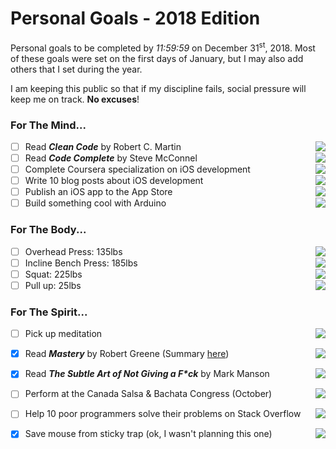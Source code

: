 # Personal Goals - 2018 Edition

Personal goals to be completed by <i>11:59:59</i> on December 31<sup>st</sup>, 2018.
Most of these goals were set on the first days of January, but I may also add others that I set during the year.

I am keeping this public so that if my discipline fails, social pressure will keep me on track. <b>No excuses</b>!

### For The Mind...

- [ ] Read <b><i>Clean Code</i></b> by Robert C. Martin <img align="right" src="http://progressed.io/bar/16" >
- [ ] Read <b><i>Code Complete</i></b> by Steve McConnel <img align="right" src="http://progressed.io/bar/0" >
- [ ] Complete Coursera specialization on iOS development <img align="right" src="http://progressed.io/bar/34" >
- [ ] Write 10 blog posts about iOS development <img align="right" src="http://progressed.io/bar/0" >
- [ ] Publish an iOS app to the App Store <img align="right" src="http://progressed.io/bar/0" >
- [ ] Build something cool with Arduino <img align="right" src="http://progressed.io/bar/0" >

### For The Body...

- [ ] Overhead Press: 135lbs <img align="right" src="http://progressed.io/bar/71" >
- [ ] Incline Bench Press: 185lbs <img align="right" src="http://progressed.io/bar/75" >
- [ ] Squat: 225lbs <img align="right" src="http://progressed.io/bar/65" >
- [ ] Pull up: 25lbs <img align="right" src="http://progressed.io/bar/33" >

### For The Spirit...

- [ ] Pick up meditation <img align="right" src="http://progressed.io/bar/0" >
- [x] Read <b><i>Mastery</i></b> by Robert Greene (Summary <a href="www.github.com/ZiadHamdieh/Mastery"> here</a>) <img align="right" src="http://progressed.io/bar/100" >
- [x] Read <b><i>The Subtle Art of Not Giving a F*ck</i></b> by Mark Manson <img align="right" src="http://progressed.io/bar/100" >

- [ ] Perform at the Canada Salsa & Bachata Congress (October) <img align="right" src="http://progressed.io/bar/0" >
- [ ] Help 10 poor programmers solve their problems on Stack Overflow <img align="right" src="http://progressed.io/bar/0" >
- [x] Save mouse from sticky trap (ok, I wasn't planning this one) <img align="right" src="http://progressed.io/bar/100" >

